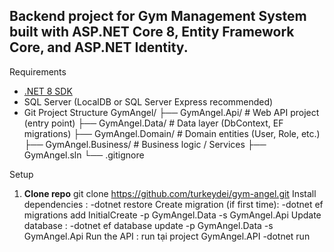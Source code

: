Backend project for Gym Management System built with **ASP.NET Core 8**, **Entity Framework Core**, and **ASP.NET Identity**.
--
Requirements

- [.NET 8 SDK](https://dotnet.microsoft.com/en-us/download/dotnet/8.0)
- SQL Server (LocalDB or SQL Server Express recommended)
- Git
Project Structure
GymAngel/
├── GymAngel.Api/ # Web API project (entry point)
├── GymAngel.Data/ # Data layer (DbContext, EF migrations)
├── GymAngel.Domain/ # Domain entities (User, Role, etc.)
├── GymAngel.Business/ # Business logic / Services
├── GymAngel.sln
└── .gitignore

Setup
1. **Clone repo**
   git clone https://github.com/turkeydei/gym-angel.git
Install dependencies : 
-dotnet restore
Create migration (if first time):
-dotnet ef migrations add InitialCreate -p GymAngel.Data -s GymAngel.Api
Update database :
-dotnet ef database update -p GymAngel.Data -s GymAngel.Api
Run the API :
run tại project GymAngel.API
-dotnet run

